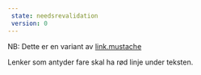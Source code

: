 ```yaml
---
 state: needsrevalidation
 version: 0
---
```


NB: Dette er en variant av  [link.mustache](../../patterns/00-atomer-02-lenker-og-knapper-00-link/00-atomer-02-lenker-og-knapper-00-link.html)

Lenker som antyder fare skal ha rød linje under teksten.
